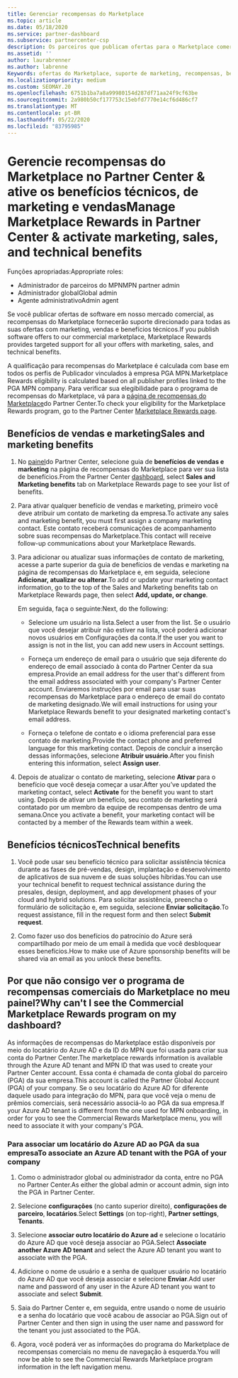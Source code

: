 ```yaml
---
title: Gerenciar recompensas do Marketplace
ms.topic: article
ms.date: 05/18/2020
ms.service: partner-dashboard
ms.subservice: partnercenter-csp
description: Os parceiros que publicam ofertas para o Marketplace comercial estão qualificados para os benefícios que oferecem suporte de marketing.
ms.assetid: ''
author: laurabrenner
ms.author: labrenne
Keywords: ofertas do Marketplace, suporte de marketing, recompensas, benefícios do Publicador
ms.localizationpriority: medium
ms.custom: SEOMAY.20
ms.openlocfilehash: 6751b1ba7a8a99980154d287df71aa24f9cf63be
ms.sourcegitcommit: 2a980b50cf177753c15ebfd7770e14cf6d486cf7
ms.translationtype: MT
ms.contentlocale: pt-BR
ms.lasthandoff: 05/22/2020
ms.locfileid: "83795985"
---
```

# <a name="manage-marketplace-rewards-in-partner-center--activate-marketing-sales-and-technical-benefits"></a><span data-ttu-id="d58d1-104">Gerencie recompensas do Marketplace no Partner Center & ative os benefícios técnicos, de marketing e vendas</span><span class="sxs-lookup"><span data-stu-id="d58d1-104">Manage Marketplace Rewards in Partner Center & activate marketing, sales, and technical benefits</span></span>

<span data-ttu-id="d58d1-105">Funções apropriadas:</span><span class="sxs-lookup"><span data-stu-id="d58d1-105">Appropriate roles:</span></span>

- <span data-ttu-id="d58d1-106">Administrador de parceiros do MPN</span><span class="sxs-lookup"><span data-stu-id="d58d1-106">MPN partner admin</span></span>
- <span data-ttu-id="d58d1-107">Administrador global</span><span class="sxs-lookup"><span data-stu-id="d58d1-107">Global admin</span></span>
- <span data-ttu-id="d58d1-108">Agente administrativo</span><span class="sxs-lookup"><span data-stu-id="d58d1-108">Admin agent</span></span>

<span data-ttu-id="d58d1-109">Se você publicar ofertas de software em nosso mercado comercial, as recompensas do Marketplace fornecerão suporte direcionado para todas as suas ofertas com marketing, vendas e benefícios técnicos.</span><span class="sxs-lookup"><span data-stu-id="d58d1-109">If you  publish software offers to our commercial marketplace, Marketplace Rewards provides targeted support for all your offers with marketing, sales, and technical benefits.</span></span>

<span data-ttu-id="d58d1-110">A qualificação para recompensas do Marketplace é calculada com base em todos os perfis de Publicador vinculados à empresa PGA MPN.</span><span class="sxs-lookup"><span data-stu-id="d58d1-110">Marketplace Rewards eligibility is calculated based on all publisher profiles linked to the PGA MPN company.</span></span> <span data-ttu-id="d58d1-111">Para verificar sua elegibilidade para o programa de recompensas do Marketplace, vá para a [página de recompensas do Marketplace](https://partner.microsoft.com/dashboard/mpn/program/commercialmarketplace)do Partner Center.</span><span class="sxs-lookup"><span data-stu-id="d58d1-111">To check your eligibility for the Marketplace Rewards program, go to the Partner Center [Marketplace Rewards page](https://partner.microsoft.com/dashboard/mpn/program/commercialmarketplace).</span></span>

## <a name="sales-and-marketing-benefits"></a><span data-ttu-id="d58d1-112">Benefícios de vendas e marketing</span><span class="sxs-lookup"><span data-stu-id="d58d1-112">Sales and marketing benefits</span></span>

1. <span data-ttu-id="d58d1-113">No [painel](https://partner.microsoft.com/dashboard)do Partner Center, selecione guia de **benefícios de vendas e marketing** na página de recompensas do Marketplace para ver sua lista de benefícios.</span><span class="sxs-lookup"><span data-stu-id="d58d1-113">From the Partner Center [dashboard](https://partner.microsoft.com/dashboard), select **Sales and Marketing benefits** tab on Marketplace Rewards page to see your list of benefits.</span></span> 

2. <span data-ttu-id="d58d1-114">Para ativar qualquer benefício de vendas e marketing, primeiro você deve atribuir um contato de marketing da empresa.</span><span class="sxs-lookup"><span data-stu-id="d58d1-114">To activate any sales and marketing benefit, you must first assign a company marketing contact.</span></span> <span data-ttu-id="d58d1-115">Este contato receberá comunicações de acompanhamento sobre suas recompensas do Marketplace.</span><span class="sxs-lookup"><span data-stu-id="d58d1-115">This contact will receive follow-up communications about your Marketplace Rewards.</span></span>

3. <span data-ttu-id="d58d1-116">Para adicionar ou atualizar suas informações de contato de marketing, acesse a parte superior da guia de benefícios de vendas e marketing na página de recompensas do Marketplace e, em seguida, selecione **Adicionar, atualizar ou alterar**.</span><span class="sxs-lookup"><span data-stu-id="d58d1-116">To add or update your marketing contact information, go to the top of the Sales and Marketing benefits tab on Marketplace Rewards page, then select **Add, update, or change**.</span></span> 

   <span data-ttu-id="d58d1-117">Em seguida, faça o seguinte:</span><span class="sxs-lookup"><span data-stu-id="d58d1-117">Next, do the following:</span></span>

   - <span data-ttu-id="d58d1-118">Selecione um usuário na lista.</span><span class="sxs-lookup"><span data-stu-id="d58d1-118">Select a user from the list.</span></span> <span data-ttu-id="d58d1-119">Se o usuário que você desejar atribuir não estiver na lista, você poderá adicionar novos usuários em Configurações da conta.</span><span class="sxs-lookup"><span data-stu-id="d58d1-119">If the user you want to assign is not in the list, you can add new users in Account settings.</span></span>

   - <span data-ttu-id="d58d1-120">Forneça um endereço de email para o usuário que seja diferente do endereço de email associado à conta do Partner Center da sua empresa.</span><span class="sxs-lookup"><span data-stu-id="d58d1-120">Provide an email address for the user that's different from the email address associated with your company's Partner Center account.</span></span> <span data-ttu-id="d58d1-121">Enviaremos instruções por email para usar suas recompensas do Marketplace para o endereço de email do contato de marketing designado.</span><span class="sxs-lookup"><span data-stu-id="d58d1-121">We will email instructions for using your Marketplace Rewards benefit to your designated marketing contact's email address.</span></span>

   - <span data-ttu-id="d58d1-122">Forneça o telefone de contato e o idioma preferencial para esse contato de marketing.</span><span class="sxs-lookup"><span data-stu-id="d58d1-122">Provide the contact phone and preferred language for this marketing contact.</span></span> <span data-ttu-id="d58d1-123">Depois de concluir a inserção dessas informações, selecione **Atribuir usuário**.</span><span class="sxs-lookup"><span data-stu-id="d58d1-123">After you finish entering this information, select **Assign user**.</span></span>

4. <span data-ttu-id="d58d1-124">Depois de atualizar o contato de marketing, selecione **Ativar** para o benefício que você deseja começar a usar.</span><span class="sxs-lookup"><span data-stu-id="d58d1-124">After you’ve updated the marketing contact, select **Activate** for the benefit you want to start using.</span></span> <span data-ttu-id="d58d1-125">Depois de ativar um benefício, seu contato de marketing será contatado por um membro da equipe de recompensas dentro de uma semana.</span><span class="sxs-lookup"><span data-stu-id="d58d1-125">Once you activate a benefit, your marketing contact will be contacted by a member of the Rewards team within a week.</span></span>

## <a name="technical-benefits"></a><span data-ttu-id="d58d1-126">Benefícios técnicos</span><span class="sxs-lookup"><span data-stu-id="d58d1-126">Technical benefits</span></span>

1. <span data-ttu-id="d58d1-127">Você pode usar seu benefício técnico para solicitar assistência técnica durante as fases de pré-vendas, design, implantação e desenvolvimento de aplicativos de sua nuvem e de suas soluções híbridas.</span><span class="sxs-lookup"><span data-stu-id="d58d1-127">You can use your technical benefit to request technical assistance during the presales, design, deployment, and app development phases of your cloud and hybrid solutions.</span></span> <span data-ttu-id="d58d1-128">Para solicitar assistência, preencha o formulário de solicitação e, em seguida, selecione **Enviar solicitação**.</span><span class="sxs-lookup"><span data-stu-id="d58d1-128">To request assistance, fill in the request form and then select **Submit request**.</span></span>

2. <span data-ttu-id="d58d1-129">Como fazer uso dos benefícios do patrocínio do Azure será compartilhado por meio de um email à medida que você desbloquear esses benefícios.</span><span class="sxs-lookup"><span data-stu-id="d58d1-129">How to make use of Azure sponsorship benefits will be shared via an email as you unlock these benefits.</span></span>

## <a name="why-cant-i-see-the-commercial-marketplace-rewards-program-on-my-dashboard"></a><span data-ttu-id="d58d1-130">Por que não consigo ver o programa de recompensas comerciais do Marketplace no meu painel?</span><span class="sxs-lookup"><span data-stu-id="d58d1-130">Why can't I see the Commercial Marketplace Rewards program on my dashboard?</span></span>

<span data-ttu-id="d58d1-131">As informações de recompensas do Marketplace estão disponíveis por meio do locatário do Azure AD e da ID do MPN que foi usada para criar sua conta do Partner Center.</span><span class="sxs-lookup"><span data-stu-id="d58d1-131">The marketplace rewards information is available through the Azure AD tenant and MPN ID that was used to create your Partner Center account.</span></span> <span data-ttu-id="d58d1-132">Essa conta é chamada de conta global do parceiro (PGA) da sua empresa.</span><span class="sxs-lookup"><span data-stu-id="d58d1-132">This account is called the Partner Global Account (PGA) of your company.</span></span> <span data-ttu-id="d58d1-133">Se o seu locatário do Azure AD for diferente daquele usado para integração do MPN, para que você veja o menu de prêmios comerciais, será necessário associá-lo ao PGA da sua empresa.</span><span class="sxs-lookup"><span data-stu-id="d58d1-133">If your Azure AD tenant is different from the  one used for MPN onboarding, in order for you to see the Commercial Rewards Marketplace menu, you will need to associate it with your company's PGA.</span></span>

### <a name="to-associate-an-azure-ad-tenant-with-the-pga-of-your-company"></a><span data-ttu-id="d58d1-134">Para associar um locatário do Azure AD ao PGA da sua empresa</span><span class="sxs-lookup"><span data-stu-id="d58d1-134">To associate an Azure AD tenant with the PGA of your company</span></span>

1. <span data-ttu-id="d58d1-135">Como o administrador global ou administrador da conta, entre no PGA no Partner Center.</span><span class="sxs-lookup"><span data-stu-id="d58d1-135">As either the global admin or account admin, sign into the PGA in Partner Center.</span></span>

2. <span data-ttu-id="d58d1-136">Selecione **configurações** (no canto superior direito), **configurações de parceiro**, **locatários**.</span><span class="sxs-lookup"><span data-stu-id="d58d1-136">Select **Settings** (on top-right), **Partner settings**, **Tenants**.</span></span> 

3. <span data-ttu-id="d58d1-137">Selecione **associar outro locatário do Azure ad** e selecione o locatário do Azure AD que você deseja associar ao PGA.</span><span class="sxs-lookup"><span data-stu-id="d58d1-137">Select **Associate another Azure AD tenant** and select the Azure AD tenant you want to associate with the PGA.</span></span>

4. <span data-ttu-id="d58d1-138">Adicione o nome de usuário e a senha de qualquer usuário no locatário do Azure AD que você deseja associar e selecione **Enviar**.</span><span class="sxs-lookup"><span data-stu-id="d58d1-138">Add user name and password of any user in the Azure AD tenant you want to associate and select **Submit**.</span></span>

5. <span data-ttu-id="d58d1-139">Saia do Partner Center e, em seguida, entre usando o nome de usuário e a senha do locatário que você acabou de associar ao PGA.</span><span class="sxs-lookup"><span data-stu-id="d58d1-139">Sign out of Partner Center and then sign in using the user name and password for the tenant you just associated to the PGA.</span></span>

6. <span data-ttu-id="d58d1-140">Agora, você poderá ver as informações do programa do Marketplace de recompensas comerciais no menu de navegação à esquerda.</span><span class="sxs-lookup"><span data-stu-id="d58d1-140">You will now be able to see the Commercial Rewards Marketplace program information in the left navigation menu.</span></span>

